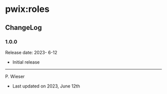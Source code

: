 # pwix:roles

## ChangeLog

### 1.0.0

Release date: 2023- 6-12

- Initial release

---
P. Wieser
- Last updated on 2023, June 12th
